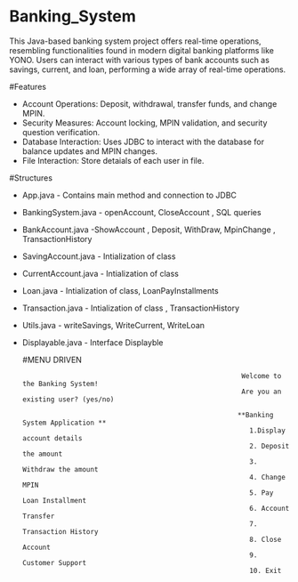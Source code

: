 # Banking_System
This Java-based banking system project offers real-time operations, resembling functionalities found in modern digital banking platforms like YONO. Users can interact with various types of bank accounts such as savings, current, and loan, performing a wide array of real-time operations.

#Features
- Account Operations: Deposit, withdrawal, transfer funds, and change MPIN.
- Security Measures: Account locking, MPIN validation, and security question verification.
- Database Interaction: Uses JDBC to interact with the database for balance updates and MPIN changes.
- File Interaction: Store detaials of each user in file.

#Structures
- App.java - Contains main method and connection to JDBC
- BankingSystem.java - openAccount, CloseAccount , SQL queries
- BankAccount.java -ShowAccount , Deposit, WithDraw, MpinChange , TransactionHistory
- SavingAccount.java - Intialization of class
- CurrentAccount.java - Intialization of class
- Loan.java - Intialization of class, LoanPayInstallments
- Transaction.java - Intialization of class , TransactionHistory
- Utils.java - writeSavings, WriteCurrent, WriteLoan
- Displayable.java - Interface Displayble

  #MENU DRIVEN




                                                             Welcome to the Banking System!
                                                             Are you an existing user? (yes/no)
                                                             
                                                            **Banking System Application **
                                                               1.Display account details
                                                               2. Deposit the amount
                                                               3. Withdraw the amount
                                                               4. Change MPIN
                                                               5. Pay Loan Installment
                                                               6. Account Transfer
                                                               7. Transaction History
                                                               8. Close Account
                                                               9. Customer Support
                                                               10. Exit
